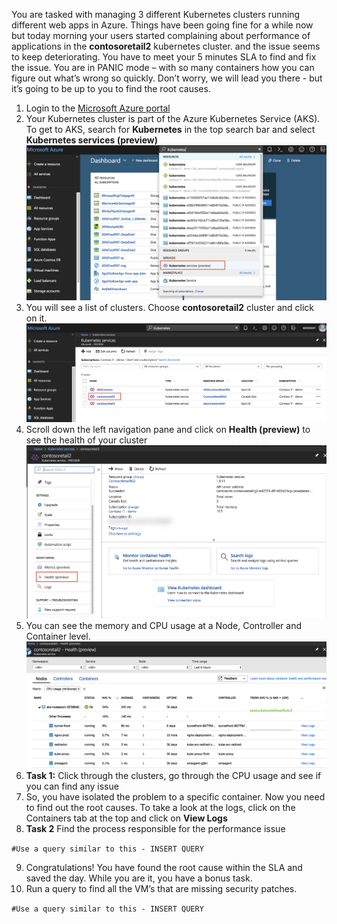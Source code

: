 You are tasked with managing 3 different Kubernetes clusters running different web apps in Azure. Things have been going fine for a while now but today morning your users started complaining about performance of applications in the **contosoretail2** kubernetes cluster. and the issue seems to keep deteriorating. You have to meet your 5 minutes SLA to find and fix the issue. You are in PANIC mode – with so many containers how you can figure out what’s wrong so quickly. Don’t worry, we will lead you there - but it’s going to be up to you to find the root causes.

1. Login to the [Microsoft Azure portal](https://portal.azure.com)
2. Your Kubernetes cluster is part of the Azure Kubernetes Service (AKS). To get to AKS, search for **Kubernetes** in the top search bar and select **Kubernetes services (preview)**
![searchkubernetes](images/Kubernetes.png)
3. You will see a list of clusters. Choose **contosoretail2** cluster and click on it.
![contosoretail2](images/Contosoretail2.png)
4. Scroll down the left navigation pane and click on **Health (preview)** to see the health of your cluster
![health](images/Health.png)
5. You can see the memory and CPU usage at a Node, Controller and Container level.
![health](images/Node.png)
6. **Task 1:** Click through the clusters, go through the CPU usage and see if you can find any issue
7. So, you have isolated the problem to a specific container. Now you need to find out the root causes. To take a look at the logs, click on the Containers tab at the top and click on **View Logs**
8. **Task 2** Find the process responsible for the performance issue

`#Use a query similar to this - INSERT QUERY`

9. Congratulations! You have found the root cause within the SLA and saved the day. While you are it, you have a bonus task.
10. Run a query to find all the VM’s that are missing security patches. 

`#Use a query similar to this - INSERT QUERY`


